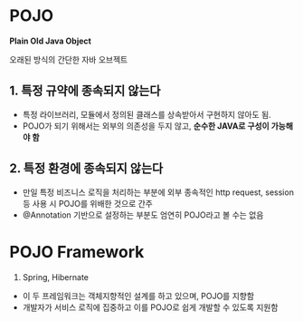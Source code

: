 # POJO

**Plain Old Java Object**

오래된 방식의 간단한 자바 오브젝트

## 1. 특정 규약에 종속되지 않는다

- 특정 라이브러리, 모듈에서 정의된 클래스를 상속받아서 구현하지 않아도 됨.
- POJO가 되기 위해서는 외부의 의존성을 두지 않고, **순수한 JAVA로 구성이 가능해야 함**

## 2. 특정 환경에 종속되지 않는다

- 만일 특정 비즈니스 로직을 처리하는 부분에 외부 종속적인 http request, session 등 사용 시 POJO를 위배한 것으로 간주
- @Annotation 기반으로 설정하는 부분도 엄연히 POJO라고 볼 수는 없음

# POJO Framework

1. Spring, Hibernate

- 이 두 프레임워크는 객체지향적인 설계를 하고 있으며, POJO를 지향함
- 개발자가 서비스 로직에 집중하고 이를 POJO로 쉽게 개발할 수 있도록 지원함
